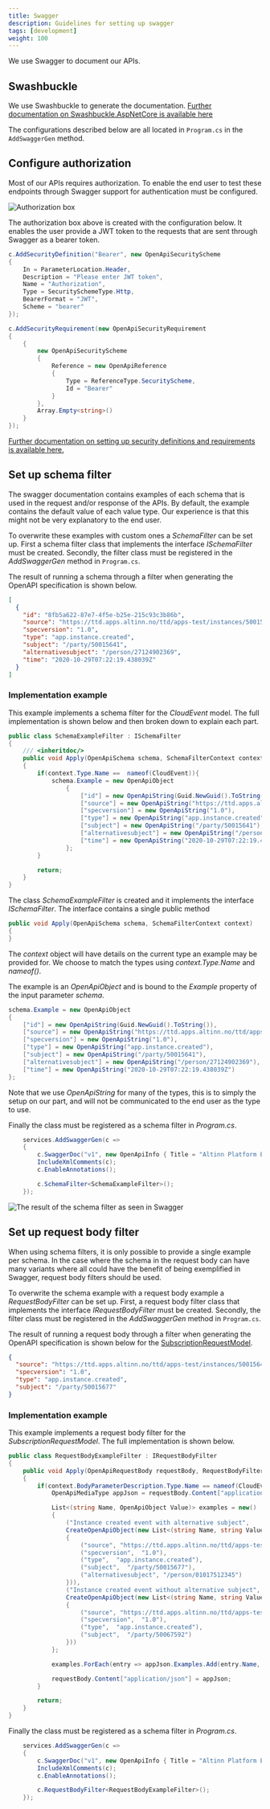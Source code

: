 ```yaml
---
title: Swagger
description: Guidelines for setting up swagger
tags: [development]
weight: 100
---
```


We use Swagger to document our APIs. 

## Swashbuckle

We use Swashbuckle to generate the documentation. 
[Further documentation on Swashbuckle.AspNetCore is available here](https://github.com/domaindrivendev/Swashbuckle.AspNetCore)

The configurations described below are all located in `Program.cs` in the `AddSwaggerGen` method.


## Configure authorization

Most of our APIs requires authorization. To enable the end user to test these endpoints through Swagger 
support for authentication must be configured. 

![Authorization box](authorization-box.png "Authorization box in Swagger")

The authorization box above is created with the configuration below. 
It enables the user provide a JWT token to the requests that are sent through Swagger as a bearer token. 


```cs
c.AddSecurityDefinition("Bearer", new OpenApiSecurityScheme
{
    In = ParameterLocation.Header,
    Description = "Please enter JWT token",
    Name = "Authorization",
    Type = SecuritySchemeType.Http,
    BearerFormat = "JWT",
    Scheme = "bearer"
});

c.AddSecurityRequirement(new OpenApiSecurityRequirement
{
    {
        new OpenApiSecurityScheme
        {
            Reference = new OpenApiReference
            {
                Type = ReferenceType.SecurityScheme,
                Id = "Bearer"
            }
        },
        Array.Empty<string>()
    }
});
```

[Further documentation on setting up security definitions and requirements
is available here.](https://github.com/domaindrivendev/Swashbuckle.AspNetCore#add-security-definitions-and-requirements)

## Set up schema filter

The swagger documentation contains examples of each schema that is used in the request and/or response of the APIs. 
By default, the example contains the default value of each value type. 
Our experience is that this might not be very explanatory to the end user.

To overwrite these examples with custom ones a _SchemaFilter_ can be set up. 
First a schema filter class that implements the interface _ISchemaFilter_ must be created. 
Secondly, the filter class must be registered in the _AddSwaggerGen_ method in `Program.cs`.

The result of running a schema through a filter when generating the OpenAPI specification
is shown below. 

```json 
[
  {
    "id": "8fb5a622-87e7-4f5e-b25e-215c93c3b86b",
    "source": "https://ttd.apps.altinn.no/ttd/apps-test/instances/50015641/a72223a3-926b-4095-a2a6-bacc10815f2d",
    "specversion": "1.0",
    "type": "app.instance.created",
    "subject": "/party/50015641",
    "alternativesubject": "/person/27124902369",
    "time": "2020-10-29T07:22:19.438039Z"
  }
]
```

### Implementation example

This example implements a schema filter for the _CloudEvent_ model. 
The full implementation is shown below and then broken down to explain each part.

```cs
public class SchemaExampleFilter : ISchemaFilter
{
    /// <inheritdoc/>
    public void Apply(OpenApiSchema schema, SchemaFilterContext context)
    {
        if(context.Type.Name ==  nameof(CloudEvent)){
            schema.Example = new OpenApiObject
                {
                    ["id"] = new OpenApiString(Guid.NewGuid().ToString()),
                    ["source"] = new OpenApiString("https://ttd.apps.altinn.no/ttd/apps-test/instances/50015641/a72223a3-926b-4095-a2a6-bacc10815f2d"),
                    ["specversion"] = new OpenApiString("1.0"),
                    ["type"] = new OpenApiString("app.instance.created"),
                    ["subject"] = new OpenApiString("/party/50015641"),
                    ["alternativesubject"] = new OpenApiString("/person/27124902369"),
                    ["time"] = new OpenApiString("2020-10-29T07:22:19.438039Z")
                };
        }

        return;
    }
}
```

The class _SchemaExampleFilter_ is created and it implements the interface _ISchemaFilter_.
The interface contains a single public method

```cs
public void Apply(OpenApiSchema schema, SchemaFilterContext context)
{
}
```

The _context_ object will have details on the current type an example may be provided for. 
We choose to match the types using _context.Type.Name_ and _nameof()_.

The example is an _OpenApiObject_ and is bound to the _Example_ property of the input parameter _schema_.

```cs
schema.Example = new OpenApiObject
{
    ["id"] = new OpenApiString(Guid.NewGuid().ToString()),
    ["source"] = new OpenApiString("https://ttd.apps.altinn.no/ttd/apps-test/instances/50015641/a72223a3-926b-4095-a2a6-bacc10815f2d"),
    ["specversion"] = new OpenApiString("1.0"),
    ["type"] = new OpenApiString("app.instance.created"),
    ["subject"] = new OpenApiString("/party/50015641"),
    ["alternativesubject"] = new OpenApiString("/person/27124902369"),
    ["time"] = new OpenApiString("2020-10-29T07:22:19.438039Z")
};
```

Note that we use _OpenApiString_ for many of the types, this is to simply the setup on our part,
and will not be communicated to the end user as the type to use.

Finally the class must be registered as a schema filter in _Program.cs_.

```cs {linenos=false,hl_lines=[7]}
    services.AddSwaggerGen(c =>
    {
        c.SwaggerDoc("v1", new OpenApiInfo { Title = "Altinn Platform Events", Version = "v1" });
        IncludeXmlComments(c);
        c.EnableAnnotations();

        c.SchemaFilter<SchemaExampleFilter>();
    });
```

![The result of the schema filter as seen in Swagger](cloudevent-200-example.png "The result of the schema filter as seen in Swagger")

## Set up request body filter

When using schema filters, it is only possible to provide a single example per schema. 
In the case where the schema in the request body can have many variants where all could have the benefit of being exemplified in Swagger, 
request body filters should be used.

To overwrite the schema example with a request body example a _RequestBodyFilter_ can be set up. 
First, a request body filter class that implements the interface _IRequestBodyFilter_ must be created. 
Secondly, the filter class must be registered in the _AddSwaggerGen_ method in `Program.cs`.

The result of running a request body through a filter when generating the OpenAPI specification
is shown below for the [SubscriptionRequestModel](https://github.com/Altinn/altinn-events/blob/main/src/Events/Models/SubscriptionRequestModel.cs). 

```json
{
  "source": "https://ttd.apps.altinn.no/ttd/apps-test/instances/50015641/a72223a3-926b-4095-a2a6-bacc10815f2d",
  "specversion": "1.0",
  "type": "app.instance.created",
  "subject": "/party/50015677"
}
```

### Implementation example

This example implements a request body filter for the _SubscriptionRequestModel_. 
The full implementation is shown below. 


```cs
public class RequestBodyExampleFilter : IRequestBodyFilter
{
    public void Apply(OpenApiRequestBody requestBody, RequestBodyFilterContext context)
    {
        if(context.BodyParameterDescription.Type.Name == nameof(CloudEventRequestModel)){
            OpenApiMediaType appJson = requestBody.Content["application/json"];

            List<(string Name, OpenApiObject Value)> examples = new()
            {
                ("Instance created event with alternative subject",
                CreateOpenApiObject(new List<(string Name, string Value)>()
                {
                    ("source", "https://ttd.apps.altinn.no/ttd/apps-test/instances/50015641/a72223a3-926b-4095-a2a6-bacc10815f2d"),
                    ("specversion",  "1.0"),
                    ("type",  "app.instance.created"),
                    ("subject",  "/party/50015677"),
                    ("alternativesubject", "/person/01017512345")
                })),
                ("Instance created event without alternative subject",
                CreateOpenApiObject(new List<(string Name, string Value)>()
                {
                    ("source", "https://ttd.apps.altinn.no/ttd/apps-test/instances/50067592/f3c92d96-0eb3-4532-a16f-bcafd94bde3a"),
                    ("specversion",  "1.0"),
                    ("type",  "app.instance.created"),
                    ("subject",  "/party/50067592")
                }))
            };

            examples.ForEach(entry => appJson.Examples.Add(entry.Name, new OpenApiExample { Value = entry.Value }));

            requestBody.Content["application/json"] = appJson;
        }

        return;
    }
}
```

Finally the class must be registered as a schema filter in _Program.cs_.

```cs {linenos=false,hl_lines=[7]}
    services.AddSwaggerGen(c =>
    {
        c.SwaggerDoc("v1", new OpenApiInfo { Title = "Altinn Platform Events", Version = "v1" });
        IncludeXmlComments(c);
        c.EnableAnnotations();

        c.RequestBodyFilter<RequestBodyExampleFilter>();
    });
```
